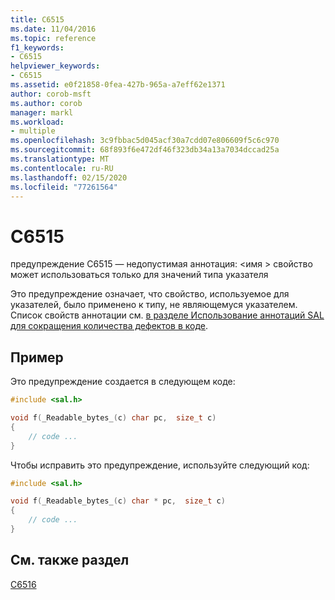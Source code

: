 ```yaml
---
title: C6515
ms.date: 11/04/2016
ms.topic: reference
f1_keywords:
- C6515
helpviewer_keywords:
- C6515
ms.assetid: e0f21858-0fea-427b-965a-a7eff62e1371
author: corob-msft
ms.author: corob
manager: markl
ms.workload:
- multiple
ms.openlocfilehash: 3c9fbbac5d045acf30a7cdd07e806609f5c6c970
ms.sourcegitcommit: 68f893f6e472df46f323db34a13a7034dccad25a
ms.translationtype: MT
ms.contentlocale: ru-RU
ms.lasthandoff: 02/15/2020
ms.locfileid: "77261564"
---
```

# <a name="c6515"></a>C6515
предупреждение C6515 — недопустимая аннотация: \<имя > свойство может использоваться только для значений типа указателя

 Это предупреждение означает, что свойство, используемое для указателей, было применено к типу, не являющемуся указателем. Список свойств аннотации см. [в разделе Использование аннотаций SAL для сокращения количества дефектов в коде](using-sal-annotations-to-reduce-c-cpp-code-defects.md).

## <a name="example"></a>Пример
 Это предупреждение создается в следующем коде:

```cpp
#include <sal.h>

void f(_Readable_bytes_(c) char pc,  size_t c)
{
    // code ...
}
```

 Чтобы исправить это предупреждение, используйте следующий код:

```cpp
#include <sal.h>

void f(_Readable_bytes_(c) char * pc,  size_t c)
{
    // code ...
}
```

## <a name="see-also"></a>См. также раздел
 [C6516](../code-quality/c6516.md)
